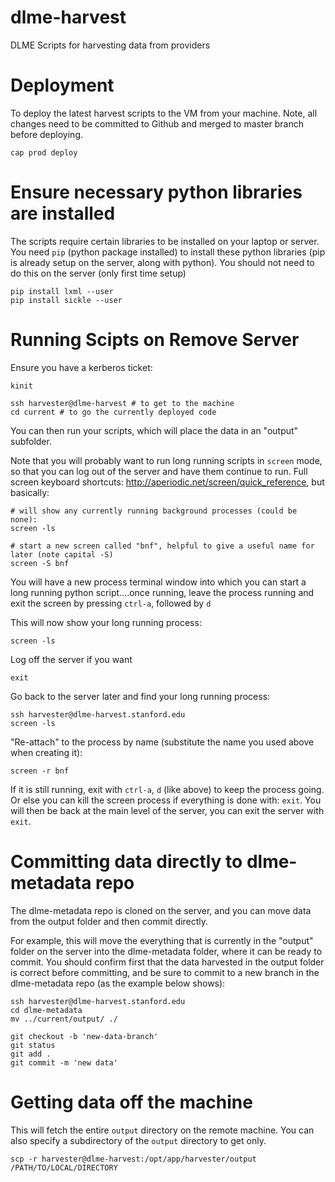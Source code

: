 # dlme-harvest
DLME Scripts for harvesting data from providers

# Deployment

To deploy the latest harvest scripts to the VM from your machine.  Note, all changes
need to be committed to Github and merged to master branch before deploying.

`cap prod deploy`

# Ensure necessary python libraries are installed

The scripts require certain libraries to be installed on your laptop or server.
You need `pip` (python package installed) to install these python libraries
(pip is already setup on the server, along with python).  You should not need to
do this on the server (only first time setup)

```
pip install lxml --user
pip install sickle --user
```

# Running Scipts on Remove Server

Ensure you have a kerberos ticket:
```
kinit
```

```
ssh harvester@dlme-harvest # to get to the machine
cd current # to go the currently deployed code
```

You can then run your scripts, which will place the data in an "output" subfolder.

Note that you will probably want to run long running scripts in `screen` mode, so that
you can log out of the server and have them continue to run.
Full screen keyboard shortcuts: http://aperiodic.net/screen/quick_reference,
but basically:

```
# will show any currently running background processes (could be none):
screen -ls

# start a new screen called "bnf", helpful to give a useful name for later (note capital -S)
screen -S bnf
```

You will have a new process terminal window into which you can start a long running python
script....once running, leave the process running and exit the screen by
pressing `ctrl-a`, followed by `d`

This will now show your long running process:

```
screen -ls
```

Log off the server if you want

```
exit
```

Go back to the server later and find your long running process:

```
ssh harvester@dlme-harvest.stanford.edu
screen -ls
```

"Re-attach" to the process by name (substitute the name you used above when creating it):

```
screen -r bnf
```

If it is still running, exit with `ctrl-a`, `d` (like above) to keep the process going.
Or else you can kill the screen process if everything is done with: `exit`.  You will then be back at the main level
of the server, you can exit the server with `exit`.


# Committing data directly to dlme-metadata repo

The dlme-metadata repo is cloned on the server, and you can move data from the output folder and
then commit directly.

For example, this will move the everything that is currently in the "output" folder
on the server into the dlme-metadata folder, where it can be ready to commit.
You should confirm first that the data harvested in the output folder is correct
before committing, and be sure to commit to a new branch in the dlme-metadata repo
(as the example below shows):

```
ssh harvester@dlme-harvest.stanford.edu
cd dlme-metadata
mv ../current/output/ ./

git checkout -b 'new-data-branch'
git status
git add .
git commit -m 'new data'
```

# Getting data off the machine

This will fetch the entire `output` directory on the remote machine.  You can also specify
a subdirectory of the `output` directory to get only.

```
scp -r harvester@dlme-harvest:/opt/app/harvester/output /PATH/TO/LOCAL/DIRECTORY
```
